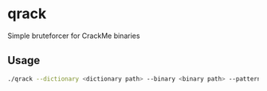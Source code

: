# qrack
Simple bruteforcer for CrackMe binaries

## Usage
```sh
./qrack --dictionary <dictionary path> --binary <binary path> --pattern <flag pattern>
```
